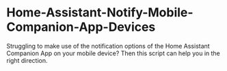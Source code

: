 # Home-Assistant-Notify-Mobile-Companion-App-Devices
Struggling to make use of the notification options of the Home Assistant Companion App on your mobile device? Then this script can help you in the right direction.
